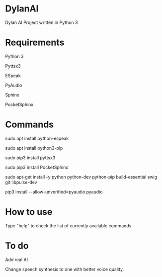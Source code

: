 # DylanAI
Dylan AI Project written in Python 3


# Requirements
Python 3
	
Pyttsx3
	
ESpeak
	
PyAudio
	
Sphinx
	
PocketSphinx
	
 # Commands
 sudo apt install python-espeak
 
 sudo apt install python3-pip
 
 sudo pip3 install pyttsx3
 
 sudo pip3 install PocketSphinx
 
 sudo apt-get install -y python python-dev python-pip build-essential swig git libpulse-dev
 
 pip3 install --allow-unverified=pyaudio pyaudio
 
 # How to use
 Type "help" to check the list of currently available commands.
 
 # To do
 Add real AI
 
 Change speech synthesis to one with better voice quality.
